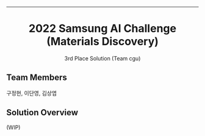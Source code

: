 ______________________________________________________________________

<div align="center">

# 2022 Samsung AI Challenge (Materials Discovery)
3rd Place Solution (Team cgu)

</div>


## Team Members
구정현, 이단영, 김상엽

## Solution Overview
(WIP)
